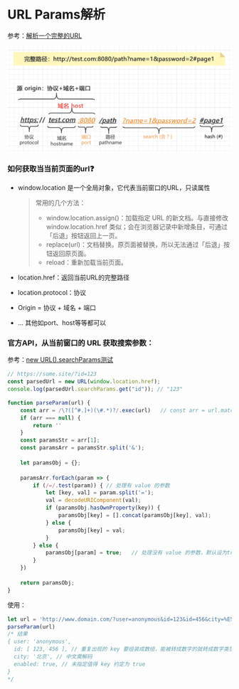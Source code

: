 # URL Params解析
参考：[解析一个完整的URL](./5.3__正则常见判断.md)

![URL路径参数解析](../Network/icon/url%20路径参数.png)

### 如何获取当当前页面的url❓
* window.location 是一个全局对象，它代表当前窗口的URL，只读属性
    > 常用的几个方法：
    > * window.location.assign()：加载指定 URL 的新文档。与直接修改 window.location.href 类似；会在浏览器记录中新增条目，可通过「后退」按钮返回上一页。
    > * replace(url)：文档替换。原页面被替换，所以无法通过「后退」按钮返回原页面。
    > * reload：重新加载当前页面。

* location.href：返回当前URL的完整路径
* location.protocol：协议
* Origin = 协议 + 域名 + 端口
* ... 其他如port、host等等都可以

### 官方API，从当前窗口的 URL 获取搜索参数：
参考：[new URL().searchParams测试](./code/url参数解析_官方.js)
```js
// https://some.site/?id=123
const parsedUrl = new URL(window.location.href);
console.log(parsedUrl.searchParams.get("id")); // "123"
```

```js
function parseParam(url) {
    const arr = /\?([^#.]+)(\#.*)?/.exec(url)   // const arr = url.match(/\?([^#.]+)(\#.*)?/)  //两者是等价的
    if (arr === null) {
        return ''
    }
    const paramsStr = arr[1];
    const paramsArr = paramsStr.split('&');

    let paramsObj = {};

    paramsArr.forEach(param => {
        if (/=/.test(param)) { // 处理有 value 的参数
            let [key, val] = param.split('=');
            val = decodeURIComponent(val);
            if (paramsObj.hasOwnProperty(key)) {
                paramsObj[key] = [].concat(paramsObj[key], val);
            } else {
                paramsObj[key] = val;
            }
        } else {
            paramsObj[param] = true;   // 处理没有 value 的参数，默认设为true
        }
    })

    return paramsObj;
}
```

使用：

```js
let url = 'http://www.domain.com/?user=anonymous&id=123&id=456&city=%E5%8C%97%E4%BA%AC&enabled';
parseParam(url)
/* 结果
{ user: 'anonymous',
  id: [ 123, 456 ], // 重复出现的 key 要组装成数组，能被转成数字的就转成数字类型
  city: '北京', // 中文需解码
  enabled: true, // 未指定值得 key 约定为 true
}
*/
```